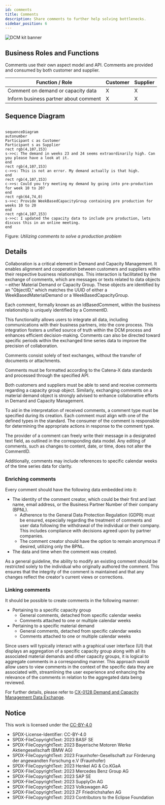 ```yaml
---
id: comments
title: Comments
description: Share comments to further help solving bottlenecks.
sidebar_position: 6
---
```


![DCM kit banner](@site/static/img/kits/demand-and-capacity-management/demand-and-capacity-management-kit-logo.svg)

## Business Roles and Functions

Comments use their own aspect model and API. Comments are provided and consumed by both customer and supplier.

|Function / Role|Customer|Supplier|
|-|-|-|
|Comment on demand or capacity data|X|X|
|Inform business partner about comment|X|X|

## Sequence Diagram

```mermaid

sequenceDiagram
autonumber
Participant c as Customer
Participant s as Supplier
rect rgb(4,107,153)
s->>c: The demand in weeks 23 and 24 seems extraordinarily high. Can you please have a look at it. 
end
rect rgb(4,107,153) 
c->>s: This is not an error. My demand actually is that high.
end
rect rgb(4,107,153) 
c->>s: Could you try meeting my demand by going into pre-production for week 10 to 20? 
end
rect rgb(64,74,0) 
s->>c: Provide WeekBasedCapacityGroup containing pre production for weeks 10 to 20 
end
rect rgb(4,107,153) 
s->>c: I updated the capacity data to include pre production, lets discuss this in an online meeting. 
end
```

Figure: *Utilizing comments to solve a production problem*

## Details

Collaboration is a critical element in Demand and Capacity Management. It enables alignment and cooperation between customers and suppliers within their respective business relationships. This interaction is facilitated by the exchange of comments, which are messages or texts related to data objects – either Material Demand or Capacity Group. These objects are identified by an "ObjectID," which matches the UUID of either a WeekBasedMaterialDemand or a WeekBasedCapacityGroup.

Each comment, formally known as an IdBasedComment, within the business relationship is uniquely identified by a CommentID.

This functionality allows users to integrate all data, including communications with their business partners, into the core process. This integration fosters a unified source of truth within the DCM process and enhances efficient decision-making. Comments can also be directed toward specific periods within the exchanged time series data to improve the precision of collaboration.

Comments consist solely of text exchanges, without the transfer of documents or attachments.

Comments must be formatted according to the Catena-X data standards and processed through the specified API.

Both customers and suppliers must be able to send and receive comments regarding a capacity group object. Similarly, exchanging comments on a material demand object is strongly advised to enhance collaborative efforts in Demand and Capacity Management.

To aid in the interpretation of received comments, a comment type must be specified during its creation. Each comment must align with one of the defined types in the standard. The consumer of the comment is responsible for determining the appropriate actions in response to the comment type.

The provider of a comment can freely write their message in a designated text field, as outlined in the corresponding data model. Any editing of comments, such as changes to content, date, or time, does not alter the CommentID.

Additionally, comments may include references to specific calendar weeks of the time series data for clarity.

### Enriching comments

Every comment should have the following data embedded into it:

- The identity of the comment creator, which could be their first and last name, email address, or the Business Partner Number of their company (BPNL).
  - Adherence to the General Data Protection Regulation (GDPR) must be ensured, especially regarding the treatment of comments and user data following the withdrawal of the individual or their company. This includes compliance with decisions agreed upon by partner companies.
  - The comment creator should have the option to remain anonymous if desired, utilizing only the BPNL.
- The data and time when the comment was created.

As a general guideline, the ability to modify an existing comment should be restricted solely to the individual who originally authored the comment. This ensures that the integrity of the comment is maintained and that any changes reflect the creator's current views or corrections.

### Linking comments

It should be possible to create comments in the following manner:

- Pertaining to a specific capacity group
  - General comments, detached from specific calendar weeks
  - Comments attached to one or multiple calendar weeks
- Pertaining to a specific material demand
  - General comments, detached from specific calendar weeks
  - Comments attached to one or multiple calendar weeks

Since users will typically interact with a graphical user interface (UI) that displays an aggregation of a specific capacity group along with all its associated material demands and other capacity groups, it is logical to aggregate comments in a corresponding manner. This approach would allow users to view comments in the context of the specific data they are associated with, streamlining the user experience and enhancing the relevance of the comments in relation to the aggregated data being reviewed.

For further details, please refer to [CX-0128 Demand and Capacity Management Data Exchange][StandardLibrary].

## Notice

This work is licensed under the [CC-BY-4.0](https://creativecommons.org/licenses/by/4.0/legalcode)

- SPDX-License-Identifier: CC-BY-4.0
- SPDX-FileCopyrightText: 2023 BASF SE
- SPDX-FileCopyrightText: 2023 Bayerische Motoren Werke Aktiengesellschaft (BMW AG)
- SPDX-FileCopyrightText: 2023 Fraunhofer-Gesellschaft zur Förderung der angewandten Forschung e.V (Fraunhofer)
- SPDX-FileCopyrightText: 2023 Henkel AG & Co.KGaA
- SPDX-FileCopyrightText: 2023 Mercedes Benz Group AG
- SPDX-FileCopyrightText: 2023 SAP SE
- SPDX-FileCopyrightText: 2023 SupplyOn AG
- SPDX-FileCopyrightText: 2023 Volkswagen AG
- SPDX-FileCopyrightText: 2023 ZF Friedrichshafen AG
- SPDX-FileCopyrightText: 2023 Contributors to the Eclipse Foundation

[StandardLibrary]: https://catenax-ev.github.io/docs/next/standards/CX-0128-DemandandCapacityManagementDataExchange
